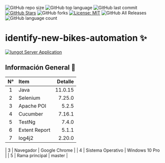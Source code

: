
![GitHub repo size](https://img.shields.io/github/repo-size/kamIRfarUK/IdentifyNewBikes?style=flat-square)
![GitHub top language](https://img.shields.io/github/languages/top/kamIRfarUK/IdentifyNewBikes?color=orange&style=flat-square)
![GitHub last commit](https://img.shields.io/github/last-commit/kamIRfarUK/IdentifyNewBikes?color=success&style=flat-square)
[![GitHub Stars](https://img.shields.io/github/stars/kamIRfarUK/IdentifyNewBikes?label=GitHub%20stars&style=social)](https://github.com/DiegoPinzon20/IdentifyNewBikes/stargazers/)
![GitHub forks](https://img.shields.io/github/forks/kamIRfarUK/IdentifyNewBikes?style=social)
[![License: MIT](https://img.shields.io/badge/License-MIT-yellow.svg)](https://opensource.org/licenses/MIT)
![GitHub All Releases](https://img.shields.io/github/downloads/kamIRfarUK/IdentifyNewBikes/total.svg)
![GitHub language count](https://img.shields.io/github/languages/count/kamIRfarUK/IdentifyNewBikes.svg)

<div align="left">
<h1>identify-new-bikes-automation ✨</h1>
</div>

[![Iungot Server Application](https://jordinodejs.vercel.app/api/pin/?username=kamIRfarUK&repo=IdentifyNewBikes&theme=calm&bg_color=c2c7ff&title_color=000000&icon_color=000000&border_color=000000&text_color=000000)](https://github.com/kamIRfarUK/IdentifyNewBikes)

## Información General 🔬

| N°  | Item              |        Detalle |
|:---:|:------------------|---------------:|
|  1  | Java              |        11.0.15 |
|  2  | Selenium          |         7.25.0 |
|  3  | Apache POI        |          5.2.5 |
|  4  | Cucumber          |         7.16.1 |
|  5  | TestNg            |          7.4.0 |
|  6  | Extent Report     |          5.1.1 |
|  7  | log4j2            |         2.20.0 |




|  3  | Navegador         |  Google Chrome |
|  4  | Sistema Operativo | Windows 10 Pro |
|  5  | Rama principal    |         master |



